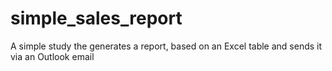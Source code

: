 # simple_sales_report
 A simple study the generates a report, based on an Excel table and sends it via an Outlook email

